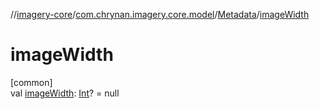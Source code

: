//[imagery-core](../../../index.md)/[com.chrynan.imagery.core.model](../index.md)/[Metadata](index.md)/[imageWidth](image-width.md)

# imageWidth

[common]\
val [imageWidth](image-width.md): [Int](https://kotlinlang.org/api/latest/jvm/stdlib/kotlin/-int/index.html)? = null
